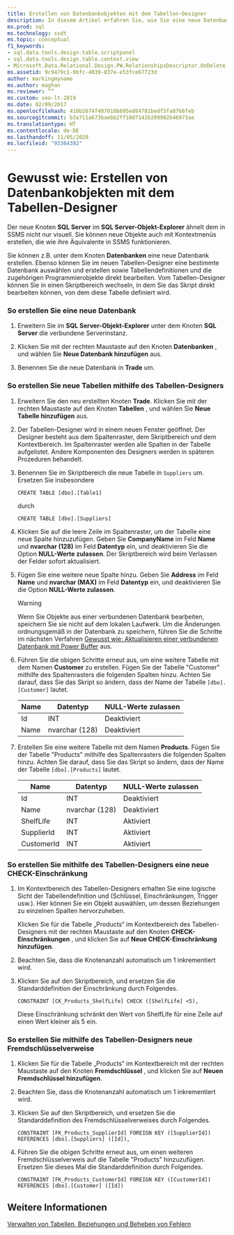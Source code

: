 ```yaml
---
title: Erstellen von Datenbankobjekten mit dem Tabellen-Designer
description: In diesem Artikel erfahren Sie, wie Sie eine neue Datenbank im SQL Server-Objekt-Explorer erstellen. Sie erhalten Informationen zum Erstellen neuer Tabellen, zu Einschränkungen und zu Fremdschlüsselverweisen im Tabellen-Designer.
ms.prod: sql
ms.technology: ssdt
ms.topic: conceptual
f1_keywords:
- sql.data.tools.design.table.scriptpanel
- sql.data.tools.design.table.context.view
- Microsoft.Data.Relational.Design.PW.RelationshipsDescriptor.OnDelete
ms.assetid: 9c9479c1-9bfc-4039-837e-e53fce67723d
author: markingmyname
ms.author: maghan
ms.reviewer: “”
ms.custom: seo-lt-2019
ms.date: 02/09/2017
ms.openlocfilehash: 410b2674f407018b895ed84781bedf5fa8766feb
ms.sourcegitcommit: b3a711a673baebb2ff10d7142b209982b46973ae
ms.translationtype: HT
ms.contentlocale: de-DE
ms.lasthandoff: 11/05/2020
ms.locfileid: "93364392"
---
```

# <a name="how-to-create-database-objects-using-table-designer"></a>Gewusst wie: Erstellen von Datenbankobjekten mit dem Tabellen-Designer

Der neue Knoten **SQL Server** im **SQL Server-Objekt-Explorer** ähnelt dem in SSMS nicht nur visuell. Sie können neue Objekte auch mit Kontextmenüs erstellen, die wie ihre Äquivalente in SSMS funktionieren.  
  
Sie können z.B. unter dem Knoten **Datenbanken** eine neue Datenbank erstellen. Ebenso können Sie im neuen Tabellen-Designer eine bestimmte Datenbank auswählen und erstellen sowie Tabellendefinitionen und die zugehörigen Programmierobjekte direkt bearbeiten. Vom Tabellen-Designer können Sie in einen Skriptbereich wechseln, in dem Sie das Skript direkt bearbeiten können, von dem diese Tabelle definiert wird.  
  
### <a name="to-create-a-new-database"></a>So erstellen Sie eine neue Datenbank  
  
1.  Erweitern Sie im **SQL Server-Objekt-Explorer** unter dem Knoten **SQL Server** die verbundene Serverinstanz.  
  
2.  Klicken Sie mit der rechten Maustaste auf den Knoten **Datenbanken** , und wählen Sie **Neue Datenbank hinzufügen** aus.  
  
3.  Benennen Sie die neue Datenbank in **Trade** um.  
  
### <a name="to-create-new-tables-using-the-table-designer"></a>So erstellen Sie neue Tabellen mithilfe des Tabellen-Designers  
  
1.  Erweitern Sie den neu erstellten Knoten **Trade**. Klicken Sie mit der rechten Maustaste auf den Knoten **Tabellen** , und wählen Sie **Neue Tabelle hinzufügen** aus.  
  
2.  Der Tabellen-Designer wird in einem neuen Fenster geöffnet. Der Designer besteht aus dem Spaltenraster, dem Skriptbereich und dem Kontextbereich. Im Spaltenraster werden alle Spalten in der Tabelle aufgelistet. Andere Komponenten des Designers werden in späteren Prozeduren behandelt.  
  
3.  Benennen Sie im Skriptbereich die neue Tabelle in `Suppliers` um. Ersetzen Sie insbesondere  
  
    ```  
    CREATE TABLE [dbo].[Table1]  
    ```  
  
    durch  
  
    ```  
    CREATE TABLE [dbo].[Suppliers]  
    ```  
  
4.  Klicken Sie auf die leere Zeile im Spaltenraster, um der Tabelle eine neue Spalte hinzuzufügen.  Geben Sie **CompanyName** im Feld **Name** und **nvarchar (128)** im Feld **Datentyp** ein, und deaktivieren Sie die Option **NULL-Werte zulassen**. Der Skriptbereich wird beim Verlassen der Felder sofort aktualisiert.  
  
5.  Fügen Sie eine weitere neue Spalte hinzu. Geben Sie **Address** im Feld **Name** und **nvarchar (MAX)** im Feld **Datentyp** ein, und deaktivieren Sie die Option **NULL-Werte zulassen**.  
  
    > [!WARNING]  
    > Wenn Sie Objekte aus einer verbundenen Datenbank bearbeiten, speichern Sie sie nicht auf dem lokalen Laufwerk. Um die Änderungen ordnungsgemäß in der Datenbank zu speichern, führen Sie die Schritte im nächsten Verfahren [Gewusst wie: Aktualisieren einer verbundenen Datenbank mit Power Buffer](../ssdt/how-to-update-a-connected-database-with-power-buffer.md) aus.  
  
6.  Führen Sie die obigen Schritte erneut aus, um eine weitere Tabelle mit dem Namen **Customer** zu erstellen. Fügen Sie der Tabelle "Customer" mithilfe des Spaltenrasters die folgenden Spalten hinzu. Achten Sie darauf, dass Sie das Skript so ändern, dass der Name der Tabelle `[dbo].[Customer]` lautet.  
  
    |Name|Datentyp|**NULL-Werte zulassen**|  
    |--------|-------------|-------------------|  
    |Id|INT|Deaktiviert|  
    |Name|nvarchar (128)|Deaktiviert|  
  
7.  Erstellen Sie eine weitere Tabelle mit dem Namen **Products**. Fügen Sie der Tabelle "Products" mithilfe des Spaltenrasters die folgenden Spalten hinzu. Achten Sie darauf, dass Sie das Skript so ändern, dass der Name der Tabelle `[dbo].[Products]` lautet.  
  
    |Name|Datentyp|**NULL-Werte zulassen**|  
    |--------|-------------|-------------------|  
    |Id|INT|Deaktiviert|  
    |Name|nvarchar (128)|Deaktiviert|  
    |ShelfLife|INT|Aktiviert|  
    |SupplierId|INT|Aktiviert|  
    |CustomerId|INT|Aktiviert|  
  
### <a name="to-create-a-new-check-constraint-using-the-table-designer"></a>So erstellen Sie mithilfe des Tabellen-Designers eine neue CHECK-Einschränkung  
  
1.  Im Kontextbereich des Tabellen-Designers erhalten Sie eine logische Sicht der Tabellendefinition und (Schlüssel, Einschränkungen, Trigger usw.). Hier können Sie ein Objekt auswählen, um dessen Beziehungen zu einzelnen Spalten hervorzuheben.  
  
    Klicken Sie für die Tabelle „Products“ im Kontextbereich des Tabellen-Designers mit der rechten Maustaste auf den Knoten **CHECK-Einschränkungen** , und klicken Sie auf **Neue CHECK-Einschränkung hinzufügen**.  
  
2.  Beachten Sie, dass die Knotenanzahl automatisch um 1 inkrementiert wird.  
  
3.  Klicken Sie auf den Skriptbereich, und ersetzen Sie die Standarddefinition der Einschränkung durch Folgendes.  
  
    ```  
    CONSTRAINT [CK_Products_ShelfLife] CHECK ([ShelfLife] <5),  
    ```  
  
    Diese Einschränkung schränkt den Wert von ShelfLife für eine Zeile auf einen Wert kleiner als 5 ein.  
  
### <a name="to-create-new-foreign-key-references-using-the-table-designer"></a>So erstellen Sie mithilfe des Tabellen-Designers neue Fremdschlüsselverweise  
  
1.  Klicken Sie für die Tabelle „Products“ im Kontextbereich mit der rechten Maustaste auf den Knoten **Fremdschlüssel** , und klicken Sie auf **Neuen Fremdschlüssel hinzufügen**.  
  
2.  Beachten Sie, dass die Knotenanzahl automatisch um 1 inkrementiert wird.  
  
3.  Klicken Sie auf den Skriptbereich, und ersetzen Sie die Standarddefinition des Fremdschlüsselverweises durch Folgendes.  
  
    ```  
    CONSTRAINT [FK_Products_SupplierId] FOREIGN KEY ([SupplierId]) REFERENCES [dbo].[Suppliers] ([Id]),  
    ```  
  
4.  Führen Sie die obigen Schritte erneut aus, um einen weiteren Fremdschlüsselverweis auf die Tabelle "Products" hinzuzufügen. Ersetzen Sie dieses Mal die Standarddefinition durch Folgendes.  
  
    ```  
    CONSTRAINT [FK_Products_CustomerId] FOREIGN KEY ([CustomerId]) REFERENCES [dbo].[Customer] ([Id])  
    ```  
  
## <a name="see-also"></a>Weitere Informationen  
[Verwalten von Tabellen, Beziehungen und Beheben von Fehlern](../ssdt/manage-tables-relationships-and-fix-errors.md)  
  
